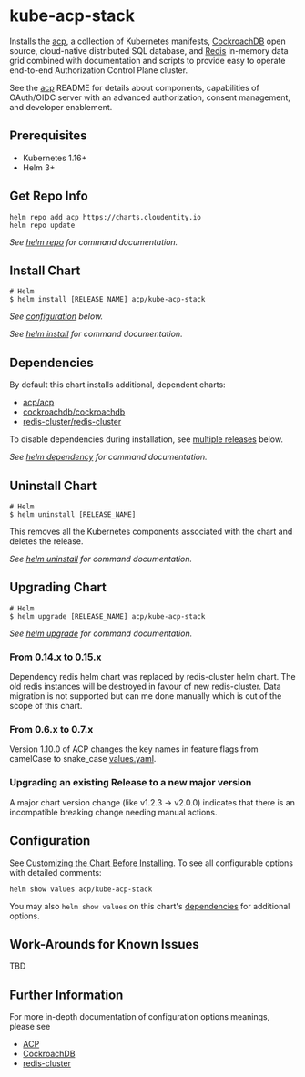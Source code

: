 # kube-acp-stack

Installs the [acp](https://github.com/cloudentity/acp-helm-charts/tree/master/charts/acp), a collection of Kubernetes manifests, [CockroachDB](https://www.cockroachlabs.com/) open source, cloud-native distributed SQL database, and [Redis](https://redis.io/) in-memory data grid combined with documentation and scripts to provide easy to operate end-to-end Authorization Control Plane cluster.

See the [acp](https://github.com/cloudentity/acp-helm-charts/tree/master/charts/acp) README for details about components, capabilities of OAuth/OIDC server with an advanced authorization, consent management, and developer enablement.

## Prerequisites

- Kubernetes 1.16+
- Helm 3+

## Get Repo Info

```console
helm repo add acp https://charts.cloudentity.io
helm repo update
```

_See [helm repo](https://helm.sh/docs/helm/helm_repo/) for command documentation._

## Install Chart

```console
# Helm
$ helm install [RELEASE_NAME] acp/kube-acp-stack
```

_See [configuration](#configuration) below._

_See [helm install](https://helm.sh/docs/helm/helm_install/) for command documentation._

## Dependencies

By default this chart installs additional, dependent charts:

- [acp/acp](https://github.com/cloudentity/acp-helm-charts/tree/master/charts/acp)
- [cockroachdb/cockroachdb](https://github.com/cockroachdb/helm-charts/tree/master/cockroachdb)
- [redis-cluster/redis-cluster](https://github.com/bitnami/charts/tree/master/bitnami/redis-cluster)

To disable dependencies during installation, see [multiple releases](#multiple-releases) below.

_See [helm dependency](https://helm.sh/docs/helm/helm_dependency/) for command documentation._

## Uninstall Chart

```console
# Helm
$ helm uninstall [RELEASE_NAME]
```

This removes all the Kubernetes components associated with the chart and deletes the release.

_See [helm uninstall](https://helm.sh/docs/helm/helm_uninstall/) for command documentation._


## Upgrading Chart

```console
# Helm
$ helm upgrade [RELEASE_NAME] acp/kube-acp-stack
```

_See [helm upgrade](https://helm.sh/docs/helm/helm_upgrade/) for command documentation._

### From 0.14.x to 0.15.x

Dependency redis helm chart was replaced by redis-cluster helm chart. The old redis instances will be destroyed in favour of new redis-cluster. Data migration is not supported but can me done manually which is out of the scope of this chart.

### From 0.6.x to 0.7.x

Version 1.10.0 of ACP changes the key names in feature flags from camelCase to snake_case [values.yaml](https://github.com/cloudentity/acp-helm-charts/commit/e150d8c713bc1b7eae0f5d272b77071b0c0b29bf#diff-8bff71ce1c243a3af0288410a6f5900e2c5d5bde86fbcbf8124615970237759a).

### Upgrading an existing Release to a new major version

A major chart version change (like v1.2.3 -> v2.0.0) indicates that there is an incompatible breaking change needing manual actions.

## Configuration

See [Customizing the Chart Before Installing](https://helm.sh/docs/intro/using_helm/#customizing-the-chart-before-installing). To see all configurable options with detailed comments:

```console
helm show values acp/kube-acp-stack
```

You may also `helm show values` on this chart's [dependencies](#dependencies) for additional options.

## Work-Arounds for Known Issues
TBD


## Further Information

For more in-depth documentation of configuration options meanings, please see

- [ACP](https://github.com/cloudentity/acp-helm-charts)
- [CockroachDB](https://github.com/cockroachdb/helm-charts)
- [redis-cluster](https://github.com/bitnami/charts)
